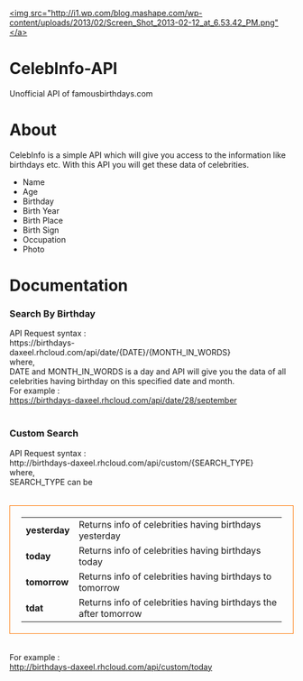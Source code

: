 <a href="https://market.mashape.com/daxeel/celebinfo"><img src="http://i1.wp.com/blog.mashape.com/wp-content/uploads/2013/02/Screen_Shot_2013-02-12_at_6.53.42_PM.png"</a>

# CelebInfo-API
Unofficial API of famousbirthdays.com

# About
CelebInfo is a simple API which will give you access to the information like birthdays etc. With this API you will get these data of celebrities.
<ul>
	 <li>Name</li>
	 <li>Age</li>
	 <li>Birthday</li>
	 <li>Birth Year</li>
	 <li>Birth Place</li>
	 <li>Birth Sign</li>
	 <li>Occupation</li>
	 <li>Photo</li>
</ul>

# Documentation
<h3>Search By Birthday</h3>
API Request syntax : <br>
https://birthdays-daxeel.rhcloud.com/api/date/{DATE}/{MONTH_IN_WORDS}
<br>where,<br>
DATE and MONTH_IN_WORDS is a day and API will give you the data of all celebrities having birthday on this specified date and month.<br>
For example : <br><a href="https://birthdays-daxeel.rhcloud.com/api/date/28/september">https://birthdays-daxeel.rhcloud.com/api/date/28/september</a>
<br><br>
<h3>Custom Search</h3>
API Request syntax : <br>
http://birthdays-daxeel.rhcloud.com/api/custom/{SEARCH_TYPE}
<br>where,<br>
SEARCH_TYPE can be <br><br>
<table style="border:1px solid #FE7B09;padding:20px;">
	<tr>
		<td><b>yesterday</b></td>
		<td>Returns info of celebrities having birthdays yesterday</td>
	</tr>
	<tr>
		<td><b>today</b></td>
		<td>Returns info of celebrities having birthdays today</td>
	</tr>
	<tr>
		<td><b>tomorrow</b></td>
		<td>Returns info of celebrities having birthdays to tomorrow</td>
	</tr>
	<tr>
		<td><b>tdat</b></td>
		<td>Returns info of celebrities having birthdays the after tomorrow</td>
	</tr>
</table>
<br>
For example : <br><a href="http://birthdays-daxeel.rhcloud.com/api/custom/today">http://birthdays-daxeel.rhcloud.com/api/custom/today</a>
